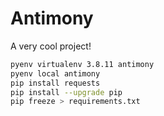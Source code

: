 # Antimony

A very cool project!


```bash
pyenv virtualenv 3.8.11 antimony
pyenv local antimony
pip install requests
pip install --upgrade pip
pip freeze > requirements.txt
```
